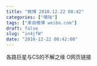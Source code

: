 ```yaml
---
title: "微博 2010.12.22 08:42"
categories: ["嘀咕"]
tags: ["来自微博 weibo.com"]
draft: false
slug: "in4jfW"
date: "2010-12-22 08:42:00"
---
```


<p>各路巨星与CS的不解之缘 O网页链接 ​​​​</p>
